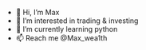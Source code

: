 - 👋 Hi, I’m Max
- 👀 I’m interested in trading & investing
- 🌱 I’m currently learning python
- 📫 Reach me @Max_wea1th

<!---
thund3rcode/thund3rcode is a ✨ special ✨ repository because its `README.md` (this file) appears on your GitHub profile.
You can click the Preview link to take a look at your changes.
--->
